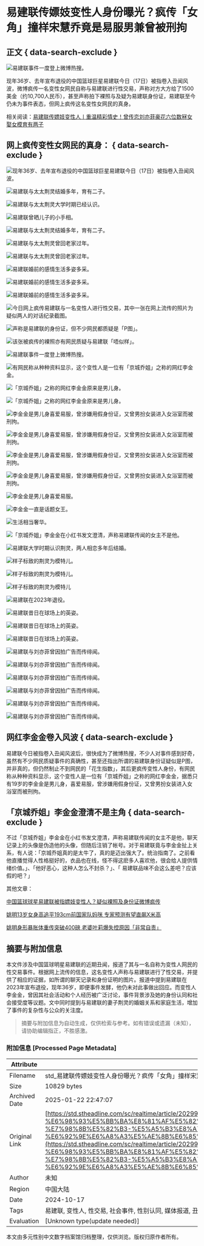 # 易建联传嫖妓变性人身份曝光？疯传「女角」撞样宋慧乔竟是易服男兼曾被刑拘

## 正文 { data-search-exclude }


![易建联事件一度登上微博热搜。](https://image.stheadline.com/f/680p0/0x0/100/none/543a80d97dd38a6781bfa798b261e7fd/stheadline/inewsmedia/20241017/_2024101717445885774.jpg)

现年36岁、去年宣布退役的中国篮球巨星易建联今日（17日）被指卷入丑闻风波，微博疯传一名变性女网民自称与易建联进行性交易，声称对方大方给了1500美金（约10,700人民币），甚至声称拍下裸照与及疑为易建联身份证，易建联至今仍未为事件表态，但网上疯传这名变性女网民的真身。

相关阅读：[易建联传嫖妓变性人丨重温精彩情史！曾传恋刘亦菲豪花六位数冧女 娶女模育有两子](https://www.stheadline.com/realtime-entertainment/3392669/%E6%98%93%E5%BB%BA%E8%81%AF%E5%82%B3%E5%AB%96%E5%A6%93%E8%AE%8A%E6%80%A7%E4%BA%BA%E8%BA%AB%E4%BB%BD%E6%9B%9D%E5%85%89-%E7%98%8B%E5%82%B3-%E5%A5%B3%E8%A7%92-%E6%92%9E%E6%A8%A3%E5%AE%8B%E6%85%A8%E5%96%AC%E7%AB%9F%E6%98%AF%E6%98%93%E6%9C%8D%E7%94%B7%E5%85%BC%E6%9B%BE%E8%A2%AB%E5%88%91%E6%8B%98)

## 网上疯传变性女网民的真身： { data-search-exclude }

![现年36岁、去年宣布退役的中国篮球巨星易建联今日（17日）被指卷入丑闻风波。](https://image.hkhl.hk/f/1024p0/0x0/100/none/54eaf6541b4bd47035d9f7f0cd1ce29b/2024-10/WhatsApp_Im_4_.jpeg)

![易建联与太太荆灵结婚多年，育有二子。](https://image.hkhl.hk/f/1024p0/0x0/100/none/08c1d311e4c90dd68fa0b6558992a6e0/2024-10/A_76a54cedly8hh4ug6u722j20sg0jdq4b.jpg)

![易建联与太太荆灵大学时期已经认识。](https://image.hkhl.hk/f/1024p0/0x0/100/none/fa4ad733360a58d5117bf4137f584926/2024-10/302086wttp000p06a_mi.jpg)

![易建联曾晒儿子的小手相。](https://image.hkhl.hk/f/1024p0/0x0/100/none/34f1902020fac1c56fd8fac4af276a8a/2024-10/302086wttp000p06b_mi.jpg)

![易建联与太太荆灵结婚多年，育有二子。](https://image.hkhl.hk/f/1024p0/0x0/100/none/220059c2f31c6d3c7f6df135edf35510/2024-10/A_76a54cedly8hh4ug7od7fj20oc0r477n.jpg)

![易建联与太太荆灵曾回老家过年。](https://image.hkhl.hk/f/1024p0/0x0/100/none/e94f8831815c35cf7a1c4ddf948eea73/2024-10/VS---0_03_.jpg)

![易建联与太太荆灵曾回老家过年。](https://image.hkhl.hk/f/1024p0/0x0/100/none/870143b1d3d73af83d2679b9e9e4e8c8/2024-10/VS---0_11_.jpg)

![易建联婚前的感情生活多姿多采。](https://image.hkhl.hk/f/1024p0/0x0/100/none/f6c04daef61814169a28a6c16ad0f62c/2024-10/VS----0_03_1_.jpg)

![易建联婚前的感情生活多姿多采。](https://image.hkhl.hk/f/1024p0/0x0/100/none/76bef224ba7533daa045b2c5ef41f5e0/2024-10/VS----0_02__6.jpg)

![易建联婚前的感情生活多姿多采。](https://image.hkhl.hk/f/1024p0/0x0/100/none/04acc90612ac674c217340569d45e48f/2024-10/VS----0_11__1.jpg)

![今日网上疯传易建联与一名变性人进行性交易，其中一张在网上流传的照片为疑似两人的对话纪录截图。](https://image.hkhl.hk/f/1024p0/0x0/100/none/19d0fc56b9c355289534b00c9b1fdab8/2024-10/002_0_9.jpg)

![声称是易建联的身份证，但不少网民都质疑是「P图」。](https://image.hkhl.hk/f/1024p0/0x0/100/none/3b78ed237a4b7bf01d19f30bef27d904/2024-10/001_0_6.jpg)

![该张被疯传的裸照亦有网民质疑与易建联「唔似样」。](https://image.hkhl.hk/f/1024p0/0x0/100/none/2f8bdd1f2a43a0cd6caedbf3bb9fa09f/2024-10/003_0_8.jpg)

![易建联事件一度登上微博热搜。](https://image.hkhl.hk/f/1024p0/0x0/100/none/a7591168dab9018e1b2457dcc8ef31fb/2024-10/12223.jpg)

![有网民称从种种资料显示，这个变性人是一位有「京城乔姐」之称的网红李金金。](https://image.hkhl.hk/f/1024p0/0x0/100/none/a5a4dbb2ff0457f478529c0890f085d0/2024-10/222_4.jpg)

![「京城乔姐」之称的网红李金金原来是男儿身。](https://image.hkhl.hk/f/1024p0/0x0/100/none/e263285baa39caf8089fba5fecde677c/2024-10/1114.jpg)

![「京城乔姐」之称的网红李金金原来是男儿身。](https://image.hkhl.hk/f/1024p0/0x0/100/none/b50073df5c1585df99c74f81e5b6e7b5/2024-10/1126.jpg)

![李金金是男儿身喜爱易服，曾涉嫌用假身份证，又曾男扮女装进入女浴室而被刑拘。](https://image.hkhl.hk/f/1024p0/0x0/100/none/316585375017334a874b315b9ce7bd73/2024-10/0026Co6Xgy1hup8iqkprpj60zk252ajv02.jpg)

![李金金是男儿身喜爱易服，曾涉嫌用假身份证，又曾男扮女装进入女浴室而被刑拘。](https://image.hkhl.hk/f/1024p0/0x0/100/none/5d3cae21359cc04afe6046f83a0f8ce7/2024-10/0026Co6Xgy1hup8m4qh1cj60zo1j1b0c02.jpg)

![李金金是男儿身喜爱易服，曾涉嫌用假身份证，又曾男扮女装进入女浴室而被刑拘。](https://image.hkhl.hk/f/1024p0/0x0/100/none/a433139888b885b6868e1f4699beb77c/2024-10/0026Co6Xgy1hup8m5q7yvj60u01uo7nz02.jpg)

![李金金是男儿身喜爱易服，曾涉嫌用假身份证，又曾男扮女装进入女浴室而被刑拘。](https://image.hkhl.hk/f/1024p0/0x0/100/none/42758b428e3369eb337d12315fb66b93/2024-10/0026Co6Xgy1hup8m6gv1jj60lt0gfjvj02.jpg)

![李金金是男儿身喜爱易服。](https://image.hkhl.hk/f/1024p0/0x0/100/none/9f45879ce2e4533b5be3da6b534b4e50/2024-10/0026Co6Xgy1hup8m8o0zpj60zo1j9du902.jpg)

![李金金一直是话题女王。](https://image.hkhl.hk/f/1024p0/0x0/100/none/ac4177556ed6a46be3d8fe0e83c11527/2024-10/0026Co6Xgy1hup8m68a5pj60zo1j5wrj02.jpg)

![生活相当奢华。](https://image.hkhl.hk/f/1024p0/0x0/100/none/51bd0410cbc91bc7ab90593eed141125/2024-10/0026Co6Xgy1hup8m78s4oj61401i81aa02.jpg)

![「京城乔姐」李金金在小红书发文澄清，声称易建联传闻的女主不是他。](https://image.hkhl.hk/f/1024p0/0x0/100/none/bfdb161646d65cbd5a058d45a9c431d2/2024-10/005SyZ1Sgy1hupcfb4ptsj30ol11t42n.jpg)

![易建联大学时期认识荆灵，两人相恋多年后结婚。](https://image.hkhl.hk/f/1024p0/0x0/100/none/6cf70dbd334703ba2e23aff5e641dfa5/2024-10/a93d6743ly1hupadrdwq0j20wi0ymjvg.jpg)

![样子标致的荆灵为模特儿。](https://image.hkhl.hk/f/1024p0/0x0/100/none/bb4cb0392ce2c14b5fbee80ddac9b04c/2024-10/007x59oxgy1hup7m1w03vj31o0190aqu.jpg)

![样子标致的荆灵为模特儿。](https://image.hkhl.hk/f/1024p0/0x0/100/none/31ca23901127133bdacc76f55abdef5f/2024-10/007x59oxgy1hup7m2aoa9j31qc17wqfq.jpg)

![样子标致的荆灵为模特儿](https://image.hkhl.hk/f/1024p0/0x0/100/none/0fdef2832bd08e3b043072c36dfbba7e/2024-10/007x59oxgy1hup7m2wnfwj30sg11ydht.jpg)

![易建联在2023年退役。](https://image.hkhl.hk/f/1024p0/0x0/100/none/fb21d482cbef46e15106a85f69f23052/2024-10/VS----0_10_1_.jpg)

![易建联昔日在球场上的英姿。](https://image.hkhl.hk/f/1024p0/0x0/100/none/34556459c8298cc3a8c4a18cca133943/2024-10/VS----0_31__0.jpg)

![易建联昔日在球场上的英姿。](https://image.hkhl.hk/f/1024p0/0x0/100/none/a6780aa04eab59c6d4c12e1efe216b72/2024-10/VS----0_37_.jpg)

![易建联昔日在球场上的英姿。](https://image.hkhl.hk/f/1024p0/0x0/100/none/dbe9e444f141dee6bf39dcd7631d6003/2024-10/VS----0_42__0.jpg)

![易建联与刘亦菲曾因拍广告而传绯闻。](https://image.hkhl.hk/f/1024p0/0x0/100/none/1bfcec9744d8dd63372e9f19a247bdd5/2024-10/bc43f33bly1hup9i4nyz5j20tz15gq70.jpg)

![易建联与刘亦菲曾因拍广告而传绯闻。](https://image.hkhl.hk/f/1024p0/0x0/100/none/9bb39e94b7baa77ab3a00f93960f9cf3/2024-10/VS---0_08_.jpg)

![易建联与刘亦菲曾因拍广告而传绯闻。](https://image.hkhl.hk/f/1024p0/0x0/100/none/7f3e5c5dc551caf06dc501429f2921aa/2024-10/VS---0_05_.jpg)

![易建联与刘亦菲曾因拍广告而传绯闻。](https://image.hkhl.hk/f/1024p0/0x0/100/none/5e7b1b02b95e0993ad29d332bb52ad0b/2024-10/VS---0_11_1_.jpg)

![易建联与刘亦菲曾因拍广告而传绯闻。](https://image.hkhl.hk/f/1024p0/0x0/100/none/c16d4f51ac5f06809ac4c39b7df6ceb5/2024-10/VS---0_17_.jpg)

![易建联与刘亦菲曾因拍广告而传绯闻。](https://image.hkhl.hk/f/1024p0/0x0/100/none/054880ce38f5021afaf06cde98c64f34/2024-10/VS---0_26_.jpg)

## 网红李金金卷入风波 { data-search-exclude }

易建联今日被指卷入丑闻风波后，很快成为了微博热搜，不少人对事件感到好奇，虽然有不少网民质疑事件的真确性，甚至还指出所谓的易建联身份证疑似是P图，并非真的，但仍然制止不到网民的「花生指数」，其后更疯传变性人身份，有网民称从种种资料显示，这个变性人是一位有「京城乔姐」之称的网红李金金，据悉只有19岁的李金金是男儿身，喜爱易服，曾涉嫌用假身份证，又曾男扮女装进入女浴室而被刑拘。

## 「京城乔姐」李金金澄清不是主角 { data-search-exclude }

不过「京城乔姐」李金金在小红书发文澄清，声称易建联传闻的女主不是他，聊天记录上的头像是伪造他的头像，但随后注销了帐号。对于易建联竟与李金金扯上关系，有人说：「京城乔姐真的是太牛了，真的是迈出强大了。统治指南了。之前看他直播觉得人性格挺好的，衣品也在线，怪不得这麽多人喜欢他，很会给人提供情绪价值。」、「他好恶心，这种人怎么不封杀？」、「 易建联品味不会这么差吧？应该假的吧？」

其他文章：

[中国篮球球星易建联被指嫖妓变性人？疑似裸照及身份证微博疯传](https://www.stheadline.com/realtime-entertainment/3392657/%E4%B8%AD%E5%9C%8B%E7%B1%83%E7%90%83%E7%90%83%E6%98%9F%E6%98%9F%E7%9B%88%E5%BB%BA%E8%81%AF%E8%A2%AB%E6%8C%87%E5%AB%96%E5%A6%93%E8%AE%8A%E6%80%A7%E4%BA%BA%E7%96%91%E4%BC%BC%E8%A3%B8%E7%85%A7%E5%8F%8A%E8%BA%AB%E4%BB%BD%E8%AD%89%E5%BE%AE%E5%8D%9A%E7%98%8B%E5%82%B3)

[姚明13岁女身高追平193cm前国家队妈咪 专家预测有望直飙X米高](https://www.stheadline.com/realtime-entertainment/3317132/%E5%A7%9A%E6%98%8E13%E6%AD%B2%E5%A5%B3%E8%BA%AB%E9%AB%98%E8%BF%BD%E5%B9%B3193cm%E5%89%8D%E5%9C%8B%E5%AE%B6%E9%9A%8A%E5%AA%BD%E5%92%AA-%E5%B0%88%E5%AE%B6%E9%A0%90%E6%B8%AC%E6%9C%89%E6%9C%9B%E7%9B%B4%E9%A3%86X%E7%B1%B3%E9%AB%98)

[姚明身形暴胀体重传突破400磅 老婆叶莉爆失控原因「非常自责」](https://www.stheadline.com/realtime-entertainment/3251324/%E5%A7%9A%E6%98%8E%E8%BA%AB%E5%BD%A2%E6%9A%B4%E8%B0%B9%E9%AB%94%E9%87%8D%E5%82%B3%E7%AA%81%E7%A0%B4400%E7%A3%85-%E8%80%81%E5%A9%86%E8%91%89%E8%8E%89%E7%88%86%E5%A4%B1%E6%8E%A7%E5%8E%9F%E5%9B%A0%E9%9D%9E%E5%B8%B8%E8%87%AA%E8%B2%AC)
<!-- tcd_original_link https://std.stheadline.com/sc/realtime/article/2029973/%E5%8D%B3%E6%99%82-%E5%A8%9B%E6%A8%82-%E6%98%93%E5%BB%BA%E8%81%AF%E5%82%B3%E5%AB%96%E5%A6%93%E8%AE%8A%E6%80%A7%E4%BA%BA%E8%BA%AB%E4%BB%BD%E6%9B%9D%E5%85%89-%E7%98%8B%E5%82%B3-%E5%A5%B3%E8%A7%92-%E6%92%9E%E6%A8%A3%E5%AE%8B%E6%85%A7%E5%96%AC%E7%AB%9F%E6%98%AF%E6%98%93%E6%9C%8D%E7%94%B7%E5%85%BC%E6%9B%BE%E8%A2%AB%E5%88%91%E6%8B%98 -->


## 摘要与附加信息

<!-- tcd_abstract -->
本文件涉及中国篮球明星易建联的近期丑闻，报道了其与一名自称为变性人网民的性交易事件。根据网上流传的信息，这名变性人声称与易建联进行了性交易，并提供了相应的证据，如所谓的聊天记录和身份证明的图片。报道中提到易建联在2023年宣布退役，现年36岁，即便事件发酵，他仍未对此事做出回应。而变性人李金金，曾因其社会活动和个人经历被广泛讨论，事件背景涉及她的身份认同和社会接受度等议题。文中同时提到与易建联的妻子荆灵的婚姻关系和家庭生活，增加了事件的复杂性与公众的关注度。
<!-- tcd_abstract_end -->

> 摘要与附加信息为自动生成，仅供检索与参考。如有错误或遗漏（未知），请协助编辑指正，不胜感激。

### 附加信息 [Processed Page Metadata]

| Attribute       | Value                                  |
|-----------------|----------------------------------------|
| Filename        | std_易建联传嫖妓变性人身份曝光？疯传「女角」撞样宋慧乔竟是易服男_.md                             |
| Size            | 10829 bytes                           |
| Archived Date   | 2025-01-22 22:47:07                             |
| Original Link   | [https://std.stheadline.com/sc/realtime/article/2029973/%E5%8D%B3%E6%99%82-%E5%A8%9B%E6%A8%82-%E6%98%93%E5%BB%BA%E8%81%AF%E5%82%B3%E5%AB%96%E5%A6%93%E8%AE%8A%E6%80%A7%E4%BA%BA%E8%BA%AB%E4%BB%BD%E6%9B%9D%E5%85%89-%E7%98%8B%E5%82%B3-%E5%A5%B3%E8%A7%92-%E6%92%9E%E6%A8%A3%E5%AE%8B%E6%85%A7%E5%96%AC%E7%AB%9F%E6%98%AF%E6%98%93%E6%9C%8D%E7%94%B7%E5%85%BC%E6%9B%BE%E8%A2%AB%E5%88%91%E6%8B%98](https://std.stheadline.com/sc/realtime/article/2029973/%E5%8D%B3%E6%99%82-%E5%A8%9B%E6%A8%82-%E6%98%93%E5%BB%BA%E8%81%AF%E5%82%B3%E5%AB%96%E5%A6%93%E8%AE%8A%E6%80%A7%E4%BA%BA%E8%BA%AB%E4%BB%BD%E6%9B%9D%E5%85%89-%E7%98%8B%E5%82%B3-%E5%A5%B3%E8%A7%92-%E6%92%9E%E6%A8%A3%E5%AE%8B%E6%85%A7%E5%96%AC%E7%AB%9F%E6%98%AF%E6%98%93%E6%9C%8D%E7%94%B7%E5%85%BC%E6%9B%BE%E8%A2%AB%E5%88%91%E6%8B%98)                       |
| Author          | 未知                               |
| Region          | 中国大陆                               |
| Date            | 2024-10-17                                 |
| Tags            | 易建联, 变性人, 性交易, 社会事件, 性别认同, 媒体报道, 丑闻, 法律问题, 公众人物, 陈述与回应                                 |
| Evaluation            | [Unknown type(update needed)]                                 |
<!-- tcd_table_end -->

本文由多元性别中文数字档案馆归档整理，仅供浏览。版权归原作者所有。
